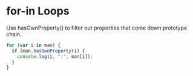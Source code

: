 # for-in Loops
Use hasOwnProperty() to filter out properties that come down prototype chain.

```javascript
for (var i in man) {
  if (man.hasOwnProperty(i) {
    console.log(i, ":", man[i]);
  }
}
```
